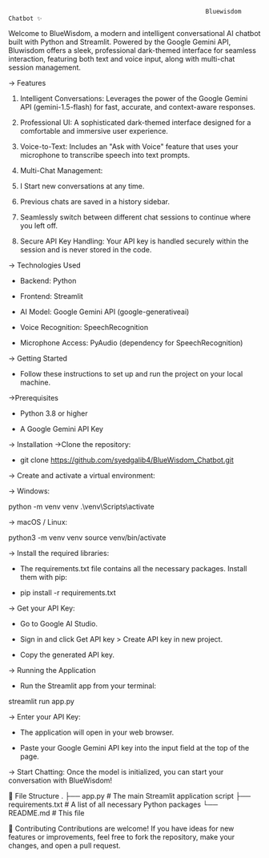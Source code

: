                                                            Bluewisdom Chatbot ✨

Welcome to BlueWisdom, a modern and intelligent conversational AI chatbot built with Python and Streamlit. Powered by the Google Gemini API, Bluwisdom offers a sleek, professional dark-themed interface for seamless interaction, featuring both text and voice input, along with multi-chat session management.


-> Features
  1. Intelligent Conversations: Leverages the power of the Google Gemini API (gemini-1.5-flash) for fast, accurate, and context-aware responses.

  2. Professional UI: A sophisticated dark-themed interface designed for a comfortable and immersive user experience.

  3. Voice-to-Text: Includes an "Ask with Voice" feature that uses your microphone to transcribe speech into text prompts.

  4. Multi-Chat Management:

  5. I Start new conversations at any time.

  6. Previous chats are saved in a history sidebar.

  7. Seamlessly switch between different chat sessions to continue where you left off.

  8. Secure API Key Handling: Your API key is handled securely within the session and is never stored in the code.

-> Technologies Used
 - Backend: Python

 - Frontend: Streamlit

 - AI Model: Google Gemini API (google-generativeai)

 - Voice Recognition: SpeechRecognition

 - Microphone Access: PyAudio (dependency for SpeechRecognition)

-> Getting Started
 - Follow these instructions to set up and run the project on your local machine.

->Prerequisites
 - Python 3.8 or higher

 - A Google Gemini API Key

-> Installation
  ->Clone the repository:

   - git clone https://github.com/syedgalib4/BlueWisdom_Chatbot.git

-> Create and activate a virtual environment:

-> Windows:

python -m venv venv
.\venv\Scripts\activate

-> macOS / Linux:

python3 -m venv venv
source venv/bin/activate

-> Install the required libraries:
 - The requirements.txt file contains all the necessary packages. Install them with pip:

 - pip install -r requirements.txt

-> Get your API Key:

- Go to Google AI Studio.

- Sign in and click Get API key > Create API key in new project.

- Copy the generated API key.

-> Running the Application
- Run the Streamlit app from your terminal:

streamlit run app.py

-> Enter your API Key:

- The application will open in your web browser.

- Paste your Google Gemini API key into the input field at the top of the page.

-> Start Chatting:
Once the model is initialized, you can start your conversation with BlueWisdom!

📂 File Structure
.
├── app.py              # The main Streamlit application script
├── requirements.txt    # A list of all necessary Python packages
└── README.md           # This file

🤝 Contributing
Contributions are welcome! If you have ideas for new features or improvements, feel free to fork the repository, make your changes, and open a pull request.
